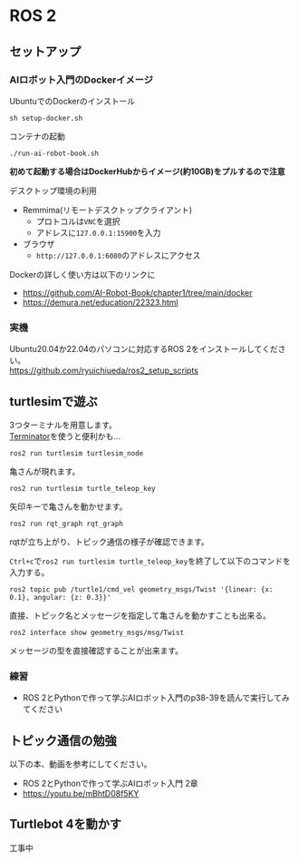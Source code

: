 # ROS 2

## セットアップ

### AIロボット入門のDockerイメージ

UbuntuでのDockerのインストール

```
sh setup-docker.sh
```

コンテナの起動

```
./run-ai-robot-book.sh
```

**初めて起動する場合はDockerHubからイメージ(約10GB)をプルするので注意**

デスクトップ環境の利用

- Remmima(リモートデスクトップクライアント)
    - プロトコルは`VNC`を選択
    - アドレスに`127.0.0.1:15900`を入力
- ブラウザ
    - `http://127.0.0.1:6080`のアドレスにアクセス

Dockerの詳しく使い方は以下のリンクに

- https://github.com/AI-Robot-Book/chapter1/tree/main/docker
- https://demura.net/education/22323.html

### 実機

Ubuntu20.04か22.04のパソコンに対応するROS 2をインストールしてください。 \
https://github.com/ryuichiueda/ros2_setup_scripts

## turtlesimで遊ぶ

3つターミナルを用意します。 \
[Terminator](https://github.com/gnome-terminator/terminator)を使うと便利かも...

```
ros2 run turtlesim turtlesim_node
```

亀さんが現れます。

```
ros2 run turtlesim turtle_teleop_key
```

矢印キーで亀さんを動かせます。

```
ros2 run rqt_graph rqt_graph
```

rqtが立ち上がり、トピック通信の様子が確認できます。

`Ctrl+c`で`ros2 run turtlesim turtle_teleop_key`を終了して以下のコマンドを入力する。

```
ros2 topic pub /turtle1/cmd_vel geometry_msgs/Twist '{linear: {x: 0.1}, angular: {z: 0.3}}'
```

直接、トピック名とメッセージを指定して亀さんを動かすことも出来る。

```
ros2 interface show geometry_msgs/msg/Twist
```

メッセージの型を直接確認することが出来ます。

### 練習

- ROS 2とPythonで作って学ぶAIロボット入門のp38-39を読んで実行してみてください

## トピック通信の勉強

以下の本、動画を参考にしてください。

- ROS 2とPythonで作って学ぶAIロボット入門 2章
- https://youtu.be/mBhtD08f5KY

## Turtlebot 4を動かす

工事中
